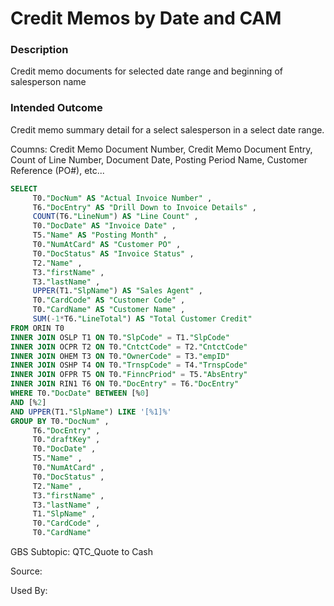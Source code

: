# Credit Memos by Date and CAM 

### Description

​Credit memo documents for selected date range and beginning of salesperson name

### Intended Outcome

Credit memo summary detail for a select salesperson in a select date range.

​Coumns:
Credit Memo Document Number, Credit Memo Document Entry, Count of Line Number, Document Date, Posting Period Name, Customer Reference (PO#), etc...

```sql
SELECT
	 T0."DocNum" AS "Actual Invoice Number" ,
	 T6."DocEntry" AS "Drill Down to Invoice Details" ,
	 COUNT(T6."LineNum") AS "Line Count" ,
	 T0."DocDate" AS "Invoice Date" ,
	 T5."Name" AS "Posting Month" ,
	 T0."NumAtCard" AS "Customer PO" ,
	 T0."DocStatus" AS "Invoice Status" ,
	 T2."Name" ,
	 T3."firstName" ,
	 T3."lastName" ,
	 UPPER(T1."SlpName") AS "Sales Agent" ,
	 T0."CardCode" AS "Customer Code" ,
	 T0."CardName" AS "Customer Name" ,
	 SUM(-1*T6."LineTotal") AS "Total Customer Credit" 
FROM ORIN T0 
INNER JOIN OSLP T1 ON T0."SlpCode" = T1."SlpCode" 
INNER JOIN OCPR T2 ON T0."CntctCode" = T2."CntctCode" 
INNER JOIN OHEM T3 ON T0."OwnerCode" = T3."empID" 
INNER JOIN OSHP T4 ON T0."TrnspCode" = T4."TrnspCode" 
INNER JOIN OFPR T5 ON T0."FinncPriod" = T5."AbsEntry" 
INNER JOIN RIN1 T6 ON T0."DocEntry" = T6."DocEntry" 
WHERE T0."DocDate" BETWEEN [%0] 
AND [%2] 
AND UPPER(T1."SlpName") LIKE '[%1]%' 
GROUP BY T0."DocNum" ,
	 T6."DocEntry" ,
	 T0."draftKey" ,
	 T0."DocDate" ,
	 T5."Name" ,
	 T0."NumAtCard" ,
	 T0."DocStatus" ,
	 T2."Name" ,
	 T3."firstName" ,
	 T3."lastName" ,
	 T1."SlpName" ,
	 T0."CardCode" ,
	 T0."CardName" 
```

GBS Subtopic: QTC_Quote to Cash

Source: 

Used By: 
